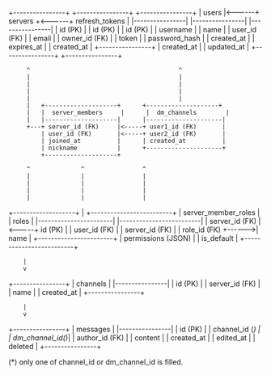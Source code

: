 +----------------+       +----------------+       +----------------+
|    users       |<------+   servers      +<------+ refresh_tokens |
|----------------|       |----------------|       |----------------|
| id (PK)        |       | id (PK)        |       | id (PK)        |
| username       |       | name           |       | user_id (FK)   |
| email          |       | owner_id (FK)  |       | token          |
| password_hash  |       | created_at     |       | expires_at     |
| created_at     |       +----------------+       | created_at     |
| updated_at     |                                 +----------------+
+----------------+

         ^                                         ^
         |                                         |
         |                                         | 
         |                                         |
         |                                         |
         |   +--------------------+      +--------------------+
         |   |  server_members     |      |  dm_channels        |
         |   |--------------------|      |---------------------|
         +---+ server_id (FK)     |<-----+ user1_id (FK)       |
             | user_id (FK)       |<-----+ user2_id (FK)       |
             | joined_at          |      | created_at          |
             | nickname           |      +---------------------+
             +--------------------+

         ^              ^                ^
         |              |                |
         |              |                |
         |              |                |
         |              |                |
+-------------------+   |      +-------------------------+
|    server_member_roles |      |         roles          |
|-----------------------|      |-------------------------|
| server_id (FK)        |<-----+ id (PK)                 |
| user_id (FK)          |       | server_id (FK)         |
| role_id (FK)          +------>| name                   |
+-----------------------+       | permissions (JSON)     |
                                | is_default             |
                                +-------------------------+

        |
        v
+----------------+
|   channels     |
|----------------|
| id (PK)        |
| server_id (FK) |
| name           |
| created_at     |
+----------------+

        |
        v
+----------------+
|   messages     |
|----------------|
| id (PK)        |
| channel_id (*) |
| dm_channel_id(*)| 
| author_id (FK) |
| content        |
| created_at     |
| edited_at      |
| deleted        |
+----------------+

(*) only one of channel_id or dm_channel_id is filled.